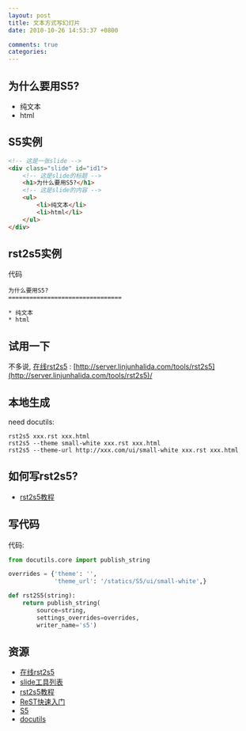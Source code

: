 ```yaml
---
layout: post
title: 文本方式写幻灯片
date: 2010-10-26 14:53:37 +0800

comments: true
categories: 
---
```


为什么要用S5?
-------------

- 纯文本
- html

S5实例
------

```html
<!-- 这是一张slide -->
<div class="slide" id="id1"> 
    <!-- 这是slide的标题 --> 
    <h1>为什么要用S5?</h1> 
    <!-- 这是slide的内容 -->
    <ul> 
        <li>纯文本</li> 
        <li>html</li> 
    </ul> 
</div>
```

rst2s5实例
----------

代码

    为什么要用S5?
    ================================

    * 纯文本
    * html

试用一下
--------

不多说, [在线rst2s5](http://vps.linjunhalida.com/tools/rst2s5/) : [http://server.linjunhalida.com/tools/rst2s5](http://server.linjunhalida.com/tools/rst2s5)/

本地生成
--------

need docutils:

    rst2s5 xxx.rst xxx.html
    rst2s5 --theme small-white xxx.rst xxx.html
    rst2s5 --theme-url http://xxx.com/ui/small-white xxx.rst xxx.html

如何写rst2s5?
-------------

- [rst2s5教程](http://docutils.sourceforge.net/docs/user/slide-shows.html)

写代码
------

代码:

```python
from docutils.core import publish_string

overrides = {'theme': '',
             'theme_url': '/statics/S5/ui/small-white',}

def rst2S5(string):
    return publish_string(
        source=string,
        settings_overrides=overrides,
        writer_name='s5')
```

资源
----

- [在线rst2s5](http://vps.linjunhalida.com/tools/rst2s5/)
- [slide工具列表](http://en.wikipedia.org/wiki/Category:Presentation_software/)
- [rst2s5教程](http://docutils.sourceforge.net/docs/user/slide-shows.html)
- [ReST快速入门](http://docutils.sourceforge.net/docs/user/rst/quickref.html)
- [S5](http://meyerweb.com/eric/tools/s5/)
- [docutils](http://docutils.sourceforge.net/)